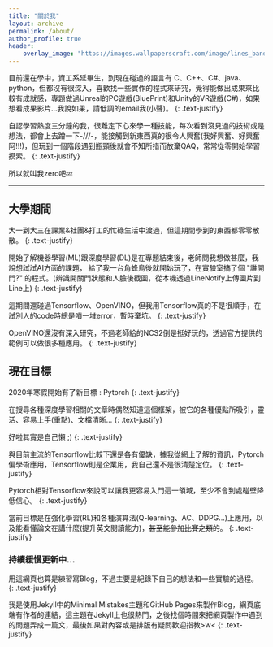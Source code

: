 ```yaml
---
title: "關於我"
layout: archive
permalink: /about/
author_profile: true
header:
    overlay_image: "https://images.wallpaperscraft.com/image/lines_bands_wavy_neon_15654_1920x1080.jpg" #caption: "Photo by [Joel Filipe](https://unsplash.com/@alexandruz) on [Unsplash](https://unsplash.com)"
---
```


目前還在學中，資工系延畢生，到現在碰過的語言有 C、C++、C#、java、python，但都沒有很深入，喜歡找一些實作的程式來研究，覺得能做出成果來比較有成就感，專題做過Unreal的PC遊戲(BluePrint)和Unity的VR遊戲(C#)，如果想看成果影片...我說如果，請低調的email我(小聲)。
{: .text-justify}

自認學習熱度三分鐘的我，很難定下心來學一種技能，每次看到沒見過的技術或是想法，都會上去蹭一下-///-，能接觸到新東西真的很令人興奮(我好興奮、好興奮阿!!!)，但玩到一個階段遇到瓶頸後就會不知所措而放棄QAQ，常常從零開始學習摸索。
{: .text-justify}

所以就叫我zero吧💤


---

## **大學期間**

大一到大三在課業&社團&打工的忙碌生活中渡過，但這期間學到的東西都零零散散。
{: .text-justify}

開始了解機器學習(ML)跟深度學習(DL)是在專題結束後，老師問我想做甚麼，我說想試試AI方面的課題，
給了我一台角蜂鳥後就開始玩了，在實驗室搞了個 "誰開門?" 的程式。(辨識開關門狀態和人臉後截圖，從本機透過LineNotify上傳圖片到Line上)
{: .text-justify}

這期間還碰過Tensorflow、OpenVINO，但我用Tensorflow真的不是很順手，在試別人的code時總是噴一堆error，暫時棄坑。
{: .text-justify}

OpenVINO還沒有深入研究，不過老師給的NCS2倒是挺好玩的，透過官方提供的範例可以做很多種應用。
{: .text-justify}

## **現在目標**

2020年寒假開始有了新目標 : Pytorch
{: .text-justify}

在搜尋各種深度學習相關的文章時偶然知道這個框架，被它的各種優點所吸引，靈活、容易上手(重點)、文檔清晰...
{: .text-justify}

好啦其實是自己懶 ;)
{: .text-justify}

與目前主流的Tensorflow比較下還是各有優缺，據我從網上了解的資訊，Pytorch偏學術應用，Tensorflow則是企業用，我自己還不是很清楚定位。
{: .text-justify}

Pytorch相對Tensorflow來說可以讓我更容易入門這一領域，至少不會到處碰壁降低信心。
{: .text-justify}

當前目標是在強化學習(RL)和各種演算法(Q-learning、AC、DDPG...)上應用，以及能看懂論文在講什麼(提升英文閱讀能力)，~~甚至能參加比賽之類的~~。
{: .text-justify}

### **持續緩慢更新中...**

用這網頁也算是練習寫Blog，不過主要是紀錄下自己的想法和一些實驗的過程。
{: .text-justify}

我是使用Jekyll中的Minimal Mistakes主題和GitHub Pages來製作Blog，網頁底端有作者的連結，這主題在Jekyll上也很熱門，之後找個時間來把網頁製作中遇到的問題弄成一篇文，最後如果對內容或是排版有疑問歡迎指教>w<
{: .text-justify}
